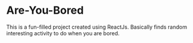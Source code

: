 # Are-You-Bored
This is a fun-filled project created using ReactJs. Basically finds random interesting activity to do when you are bored.
